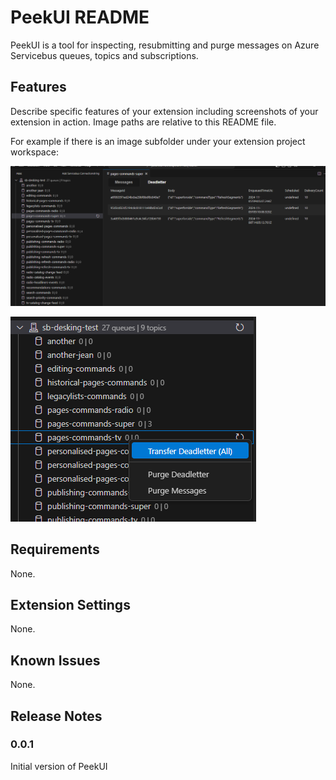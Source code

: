 # PeekUI README

PeekUI is a tool for inspecting, resubmitting and purge messages on Azure Servicebus queues, topics and subscriptions. 

## Features

Describe specific features of your extension including screenshots of your extension in action. Image paths are relative to this README file.

For example if there is an image subfolder under your extension project workspace:

![Peeking messages](images/peek.png)

![Manage](images/transfer.png)

## Requirements

None.

## Extension Settings

None.

## Known Issues

None.

## Release Notes

### 0.0.1

Initial version of PeekUI
